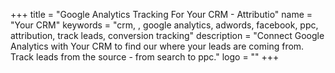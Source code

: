+++
title = "Google Analytics Tracking For Your CRM - Attributio"
name = "Your CRM"
keywords = "crm, , google analytics, adwords, facebook, ppc, attribution, track leads, conversion tracking"
description = "Connect Google Analytics with Your CRM to find our where your leads are coming from. Track leads from the source - from search to ppc."
logo = ""
+++
